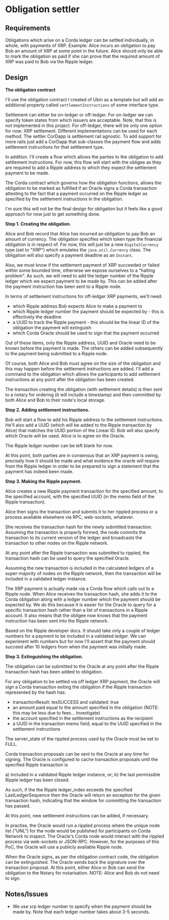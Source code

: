 # Obligation settler

## Requirements

Obligations which arise on a Corda ledger can be settled individually,
in whole, with payments of XRP. Example: Alice incurs an obligation to
pay Bob an amount of XRP at some point in the future. Alice should only
be able to mark the obligation as paid if she can prove that the
required amount of XRP was paid to Bob via the Ripple ledger.

## Design

**The obligation contract**

I'll use the obligation contract I created of Ubin as a template but
will add an additional property called `settlementInstructions` of some
interface type.

Settlement can either be on-ledger or off-ledger. For on-ledger we can
specify token states from which issuers are acceptable. Note, that this
is not implemented in this project. For off-ledger, there will be only
one option for now: XRP settlement. Different implementations can be
used for each method. The settler CorDapp is settlement rail agnostic.
To add support for more rails just add a CorDapp that sub-classes the
payment flow and adds settlement instructions for that settlement type.

In addition. I'll create a flow which allows the parties to the
obligation to add settlement instructions. For now, this flow will start
with the obligee as they are required to add a Ripple address to which
they expect the settlement payment to be made.

The Corda contract which governs how the obligation functions, allows
the obligation to be marked as fulfilled if an Oracle signs a Corda
transaction attesting to the fact that a payment occurred on the Ripple
ledger as specified by the settlement instructions in the obligation.

I'm sure this will not be the final design for obligation but it feels
like a good approach for now just to get something done.

**Step 1. Creating the obligation.**

Alice and Bob record that Alice has incurred an obligation to pay Bob an
amount of currency. The obligation specifies which token type the
financial obligation is in respect of. For now, this will just be a new
`DigitalCurrency` type (set to "XRP") which emulates the
`java.util.Currency` class. The obligation will also specify a payment
deadline as an `Instant`.

Also, we must know if the settlement payment of XRP succeeded or failed
within some bounded time, otherwise we expose ourselves to a "halting
problem". As such, we will need to add the ledger number of the Ripple
ledger which we expect payment to be made by. This can be added after
the payment instruction has been sent to a Ripple node.

In terms of settlement instructions for off-ledger XRP payments, we'll
need:

* which Ripple address Bob expects Alice to make a payment to
* which Ripple ledger number the payment should be expected by - this is
  effectively the deadline
* a UUID to track the Ripple payment - this should be the linear ID of
  the obligation the payment will extinguish
* which Corda Oracle should be used to sign that the payment occurred

Out of these items, only the Ripple address, UUID and Oracle need to be
known before the payment is made. The others can be added subsequently
to the payment being submitted to a Ripple node.

Of course, both Alice and Bob must agree on the size of the obligation
and this may happen before the settlement instructions are added. I'll
add a command to the obligation which allows the participants to add
settlement instructions at any point after the obligation has been
created.

The transaction creating the obligation (with settlement details) is
then sent to a notary for ordering (it will include a timestamp) and
then committed by both Alice and Bob to their node's local storage.

**Step 2. Adding settlement instructions.**

Bob will start a flow to add his Ripple address to the settlement
instructions. He'll also add a UUID (which will be added to the Ripple
transaction by Alice) that matches the UUID portion of the Linear ID.
Bob will also specify which Oracle will be used. Alice is to agree on
the Oracle.

The Ripple ledger number can be left blank for now.

At this point, both parties are in consensus that an XRP payment is
owing, precisely how it should be made and what evidence the oracle will
require from the Ripple ledger in order to be prepared to sign a
statement that the payment has indeed been made.

**Step 3. Making the Ripple payment.**

Alice creates a new Ripple payment transaction for the specified amount,
to the specified account, with the specified UUID (in the memo field of
the Ripple transaction).

Alice then signs the transaction and submits it to her rippled process
or a process available elsewhere via RPC, web-sockets, whatever.

She receives the transaction hash for the newly submitted transaction.
Assuming the transaction is properly formed, the node commits the
transaction to its current version of the ledger and broadcasts the
transaction to other nodes on the Ripple network.

At any point after the Ripple transaction was submitted to rippled, the
transaction hash can be used to query the specified Oracle.

Assuming the new transaction is included in the calculated ledgers of a
super-majority of nodes on the Ripple network, then the transaction will
be included in a validated ledger instance.

The XRP payment is actually made via a Corda flow which calls out
to a Ripple node. When Alice receives the transaction hash, she adds
it to the Corda obligation along with a ledger number which the payment
should be expected by. We do this because it is easier for the Oracle
to query for a specific transaction hash rather than a list of
transactions in a Ripple account. It also means that the obligee now
knows that the payment instruction has been sent into the Ripple
network.

Based on the Ripple developer docs. It should take only a couple of
ledger numbers for a payment to be included in a validated ledger.
We can experiment with numbers but for now I'll assert that the payment
should succeed after 10 ledgers from when the payment was initially
made.

**Step 3. Extinguishing the obligation.**

The obligation can be submitted to the Oracle at any point after the
Ripple transaction hash has been added to obligation.

For any obligation to be settled via off ledger XRP payment, the Oracle
will sign a Corda transaction exiting the obligation if the Ripple
transaction represented by the hash has:

* transactionResult: tesSUCCESS and validated: true
* an amount paid equal to the amount specified in the obligation (NOTE:
  this may be less due to fees... Investigate)
* the account specified in the settlement instructions as the recipient
* a UUID in the transaction memo field, equal to the UUID specified in
  the settlement instructions

The server_state of the rippled process used by the Oracle must be
set to FULL.

Corda transaction proposals can be sent to the Oracle at any time for
signing. The Oracle is configured to cache transaction proposals until
the specified Ripple transaction is

a) included in a validated Ripple ledger instance, or;
b) the last permissible Ripple ledger has been closed.

As such, if the the Ripple ledger_index exceeds the specified
LastLedgerSequence then the Oracle will return an exception for the
given transaction hash, indicating that the window for committing the
transaction has passed.

At this point, new settlement instructions can be added, if necessary.

In practise, the Oracle would run a rippled process where the unique
node list ("UNL") for the node would be published for participants on
Corda Network to inspect. The Oracle's Corda node would interact with
the rippled process via web-sockets or JSON-RPC. However, for the
purposes of this PoC, the Oracle will use a publicly available Ripple
node.

When the Oracle signs, as per the obligation contract code, the
obligation can be extinguished. The Oracle sends back the signature over
the transaction proposal. At this point, either Alice or Bob can send
the obligation to the Notary for notarisation. NOTE: Alice and Bob do
not need to sign.

## Notes/Issues

* We use xrp ledger number to specify when the payment should be made by.
  Note that each ledger number takes about 3-5 seconds.



